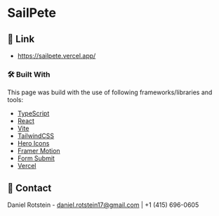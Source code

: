 # SailPete

## 🚀 Link

- https://sailpete.vercel.app/

### 🛠 Built With

This page was build with the use of following frameworks/libraries and tools:

- [TypeScript][ts-url]
- [React][react-url]
- [Vite][vite-url]
- [TailwindCSS][tailwindcss-url]
- [Hero Icons][heroicons-url]
- [Framer Motion][framermotion-url]
- [Form Submit][formsubmit-url]
- [Vercel][vercel-url]

## 🪪 Contact

Daniel Rotstein - daniel.rotstein17@gmail.com | +1 (415) 696-0605

[ts-url]: https://www.typescriptlang.org/
[react-url]: https://reactjs.org/
[vite-url]: https://vitejs.dev/
[tailwindcss-url]: https://tailwindcss.com/
[heroicons-url]: https://heroicons.com/
[framermotion-url]: https://www.framer.com/motion/
[formsubmit-url]: https://formsubmit.co/
[vercel-url]: https://vercel.com/
